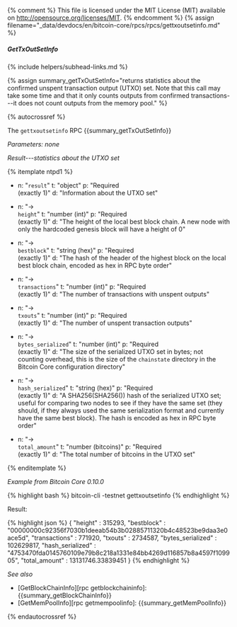 {% comment %}
This file is licensed under the MIT License (MIT) available on
http://opensource.org/licenses/MIT.
{% endcomment %}
{% assign filename="_data/devdocs/en/bitcoin-core/rpcs/rpcs/gettxoutsetinfo.md" %}

##### GetTxOutSetInfo
{% include helpers/subhead-links.md %}

{% assign summary_getTxOutSetInfo="returns statistics about the confirmed unspent transaction output (UTXO) set. Note that this call may take some time and that it only counts outputs from confirmed transactions---it does not count outputs from the memory pool." %}

{% autocrossref %}

The `gettxoutsetinfo` RPC {{summary_getTxOutSetInfo}}

*Parameters: none*

*Result---statistics about the UTXO set*

{% itemplate ntpd1 %}
- n: "`result`"
  t: "object"
  p: "Required<br>(exactly 1)"
  d: "Information about the UTXO set"

- n: "→<br>`height`"
  t: "number (int)"
  p: "Required<br>(exactly 1)"
  d: "The height of the local best block chain.  A new node with only the hardcoded genesis block will have a height of 0"

- n: "→<br>`bestblock`"
  t: "string (hex)"
  p: "Required<br>(exactly 1)"
  d: "The hash of the header of the highest block on the local best block chain, encoded as hex in RPC byte order"

- n: "→<br>`transactions`"
  t: "number (int)"
  p: "Required<br>(exactly 1)"
  d: "The number of transactions with unspent outputs"

- n: "→<br>`txouts`"
  t: "number (int)"
  p: "Required<br>(exactly 1)"
  d: "The number of unspent transaction outputs"

- n: "→<br>`bytes_serialized`"
  t: "number (int)"
  p: "Required<br>(exactly 1)"
  d: "The size of the serialized UTXO set in bytes; not counting overhead, this is the size of the `chainstate` directory in the Bitcoin Core configuration directory"

- n: "→<br>`hash_serialized`"
  t: "string (hex)"
  p: "Required<br>(exactly 1)"
  d: "A SHA256(SHA256()) hash of the serialized UTXO set; useful for comparing two nodes to see if they have the same set (they should, if they always used the same serialization format and currently have the same best block).  The hash is encoded as hex in RPC byte order"

- n: "→<br>`total_amount`"
  t: "number (bitcoins)"
  p: "Required<br>(exactly 1)"
  d: "The total number of bitcoins in the UTXO set"

{% enditemplate %}

*Example from Bitcoin Core 0.10.0*

{% highlight bash %}
bitcoin-cli -testnet gettxoutsetinfo
{% endhighlight %}

Result:

{% highlight json %}
{
    "height" : 315293,
    "bestblock" : "00000000c92356f7030b1deeab54b3b02885711320b4c48523be9daa3e0ace5d",
    "transactions" : 771920,
    "txouts" : 2734587,
    "bytes_serialized" : 102629817,
    "hash_serialized" : "4753470fda0145760109e79b8c218a1331e84bb4269d116857b8a4597f109905",
    "total_amount" : 13131746.33839451
}
{% endhighlight %}

*See also*

* [GetBlockChainInfo][rpc getblockchaininfo]: {{summary_getBlockChainInfo}}
* [GetMemPoolInfo][rpc getmempoolinfo]: {{summary_getMemPoolInfo}}

{% endautocrossref %}
